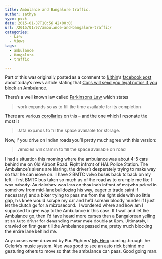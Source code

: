 ```yaml
---
title: Ambulance and Bangalore traffic.
author: sathya
type: post
date: 2015-01-07T10:56:42+00:00
url: /2015/01/07/ambulance-and-bangalore-traffic/
categories:
  - Life
  - Views
tags:
  - ambulance
  - Bangalore
  - traffic

---
```

Part of this was originally posted as a comment to <a href="https://twitter.com/Nithin" target="_blank">Nithin</a>&#8216;s <a href="https://www.facebook.com/nithin/posts/10152598812326186" target="_blank">facebook post</a> about today&#8217;s news article stating that <a href="https://timesofindia.indiatimes.com/city/delhi/Cops-will-send-legal-notice-if-you-block-an-ambulance/articleshow/45786795.cms" target="_blank">Cops will send you legal notice if you block an Ambulance</a>.

There&#8217;s a well known law called <a href="https://en.wikipedia.org/wiki/Parkinson%27s_law" target="_blank">Parkinson&#8217;s Law</a> which states

> work expands so as to fill the time available for its completion

There are various <a href="https://en.wikipedia.org/wiki/Corollary" target="_blank">corollaries</a> on this &#8211; and the one which I resonate the most is

> Data expands to fill the space available for storage.

Now, if you drive on Indian roads you&#8217;ll pretty much agree with this version:

> Vehicles will cram in to fill the space available on road.

I had a situation this morning where the ambulance was about 4-5 cars behind me on Old Airport Road. Right infront of HAL Police Station. The Ambulance&#8217;s sirens are blaring, the driver&#8217;s desperately trying to make way so that he can move on.  I have 2 BMTC volvo buses back to back on my left &#8211; first BMTC bus taken so much as of the road as to crumple me like I was nobody. An rickshaw was less an than inch infront of me(who poked in somehow from mid-lane bulldozing his way, eager to trade paint if necessary) and a biker trying to pass me from the right side with so little gap, his knee would scrape my car and he&#8217;d scream bloody murder if I just let the clutch go for a microsecond.  I wondered where and how am I supposed to give way to the Ambulance in this case. If I wait and let the Ambulance go, then I&#8217;d have heard more curses than a Bangalorean yelling at an Auto driver for demanding meter mele double at 8pm. Ultimately, I crawled on first gear till the Ambulance passed me, pretty much blocking the entire lane behind me.

Any curses were drowned by Foo Fighters&#8217; <a title="Foo Fighters  - My Hero" href="https://www.youtube.com/watch?v=EqWRaAF6_WY" target="_blank">My Hero</a> coming through the Celerio&#8217;s music system. Also was good to see an auto rick behind me gesturing others to move so that the ambulance can pass. Good going man.